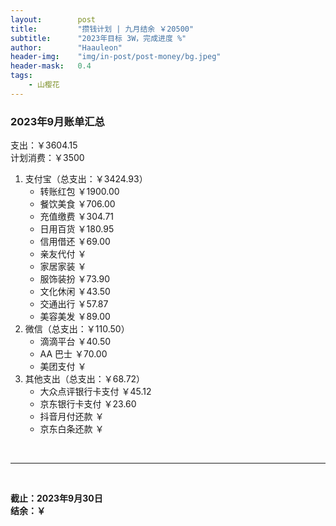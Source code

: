 ```yaml
---
layout:        post
title:         "攒钱计划 | 九月结余 ￥20500"
subtitle:      "2023年目标 3W，完成进度 %"
author:        "Haauleon"
header-img:    "img/in-post/post-money/bg.jpeg"
header-mask:   0.4
tags:
    - 山樱花
---
```


### 2023年9月账单汇总             
支出：￥3604.15               
计划消费：￥3500          

1. 支付宝（总支出：￥3424.93）   
    - 转账红包 ￥1900.00   
    - 餐饮美食 ￥706.00     
    - 充值缴费 ￥304.71          
    - 日用百货 ￥180.95         
    - 信用借还 ￥69.00            
    - 亲友代付 ￥     
    - 家居家装 ￥    
    - 服饰装扮 ￥73.90    
    - 文化休闲 ￥43.50    
    - 交通出行 ￥57.87          
    - 美容美发 ￥89.00                 
2. 微信（总支出：￥110.50）      
    - 滴滴平台 ￥40.50         
    - AA 巴士 ￥70.00         
    - 美团支付 ￥       
3. 其他支出（总支出：￥68.72）     
    - 大众点评银行卡支付 ￥45.12    
    - 京东银行卡支付 ￥23.60
    - 抖音月付还款 ￥    
    - 京东白条还款 ￥   

<br>

---

<br>

**截止：2023年9月30日**      
**结余：￥**        